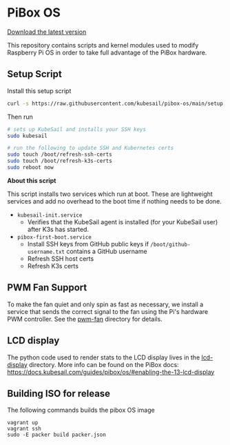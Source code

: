 # PiBox OS

[Download the latest version](https://github.com/kubesail/pibox-os/releases)

This repository contains scripts and kernel modules used to modify Raspberry Pi OS in order to take full advantage of the PiBox hardware.

## Setup Script

Install this setup script

```bash
curl -s https://raw.githubusercontent.com/kubesail/pibox-os/main/setup.sh | sudo bash
```

Then run

```bash
# sets up KubeSail and installs your SSH keys
sudo kubesail

# run the following to update SSH and Kubernetes certs
sudo touch /boot/refresh-ssh-certs
sudo touch /boot/refresh-k3s-certs
sudo reboot now
```

**About this script**

This script installs two services which run at boot. These are lightweight services and add no overhead to the boot time if nothing needs to be done.

- `kubesail-init.service`
  - Verifies that the KubeSail agent is installed (for your KubeSail user) after K3s has started.
- `pibox-first-boot.service`
  - Install SSH keys from GitHub public keys if `/boot/github-username.txt` contains a GitHub username
  - Refresh SSH host certs
  - Refresh K3s certs

## PWM Fan Support

To make the fan quiet and only spin as fast as necessary, we install a service that sends the correct signal to the fan using the Pi's hardware PWM controller. See the [pwm-fan](pwm-fan) directory for details.

## LCD display

The python code used to render stats to the LCD display lives in the [lcd-display](lcd-display) directory. More info can be found on the PiBox docs: https://docs.kubesail.com/guides/pibox/os/#enabling-the-13-lcd-display

## Building ISO for release

The following commands builds the pibox OS image

    vagrant up
    vagrant ssh
    sudo -E packer build packer.json
